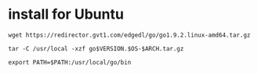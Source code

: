 # install for Ubuntu
`wget https://redirector.gvt1.com/edgedl/go/go1.9.2.linux-amd64.tar.gz`

`tar -C /usr/local -xzf go$VERSION.$OS-$ARCH.tar.gz`

`export PATH=$PATH:/usr/local/go/bin`




